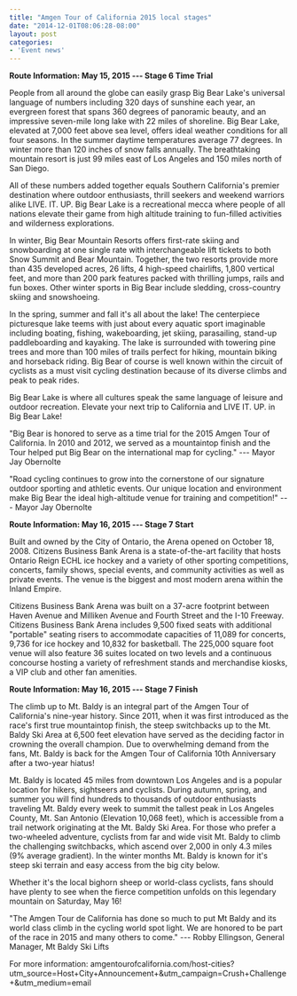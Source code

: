 ```yaml
---
title: "Amgen Tour of California 2015 local stages"
date: "2014-12-01T08:06:28-08:00"
layout: post
categories:
- 'Event news'
---
```


**Route Information: May 15, 2015 --- Stage 6 Time Trial**

People from all around the globe can easily grasp Big Bear Lake's universal language of numbers including 320 days of sunshine each year, an evergreen forest that spans 360 degrees of panoramic beauty, and an impressive seven-mile long lake with 22 miles of shoreline. Big Bear Lake, elevated at 7,000 feet above sea level, offers ideal weather conditions for all four seasons. In the summer daytime temperatures average 77 degrees. In winter more than 120 inches of snow falls annually. The breathtaking mountain resort is just 99 miles east of Los Angeles and 150 miles north of San Diego.

All of these numbers added together equals Southern California's premier destination where outdoor enthusiasts, thrill seekers and weekend warriors alike LIVE. IT. UP. Big Bear Lake is a recreational mecca where people of all nations elevate their game from high altitude training to fun-filled activities and wilderness explorations.

In winter, Big Bear Mountain Resorts offers first-rate skiing and snowboarding at one single rate with interchangeable lift tickets to both Snow Summit and Bear Mountain. Together, the two resorts provide more than 435 developed acres, 26 lifts, 4 high-speed chairlifts, 1,800 vertical feet, and more than 200 park features packed with thrilling jumps, rails and fun boxes. Other winter sports in Big Bear include sledding, cross-country skiing and snowshoeing.

In the spring, summer and fall it's all about the lake! The centerpiece picturesque lake teems with just about every aquatic sport imaginable including boating, fishing, wakeboarding, jet skiing, parasailing, stand-up paddleboarding and kayaking. The lake is surrounded with towering pine trees and more than 100 miles of trails perfect for hiking, mountain biking and horseback riding. Big Bear of course is well known within the circuit of cyclists as a must visit cycling destination because of its diverse climbs and peak to peak rides.

Big Bear Lake is where all cultures speak the same language of leisure and outdoor recreation. Elevate your next trip to California and LIVE IT. UP. in Big Bear Lake!

"Big Bear is honored to serve as a time trial for the 2015 Amgen Tour of California. In 2010 and 2012, we served as a mountaintop finish and the Tour helped put Big Bear on the international map for cycling." --- Mayor Jay Obernolte

"Road cycling continues to grow into the cornerstone of our signature outdoor sporting and athletic events. Our unique location and environment make Big Bear the ideal high-altitude venue for training and competition!" --- Mayor Jay Obernolte

**Route Information: May 16, 2015 --- Stage 7 Start**

Built and owned by the City of Ontario, the Arena opened on October 18, 2008. Citizens Business Bank Arena is a state-of-the-art facility that hosts Ontario Reign ECHL ice hockey and a variety of other sporting competitions, concerts, family shows, special events, and community activities as well as private events. The venue is the biggest and most modern arena within the Inland Empire.

Citizens Business Bank Arena was built on a 37-acre footprint between Haven Avenue and Milliken Avenue and Fourth Street and the I-10 Freeway. Citizens Business Bank Arena includes 9,500 fixed seats with additional "portable" seating risers to accommodate capacities of 11,089 for concerts, 9,736 for ice hockey and 10,832 for basketball. The 225,000 square foot venue will also feature 36 suites located on two levels and a continuous concourse hosting a variety of refreshment stands and merchandise kiosks, a VIP club and other fan amenities.

**Route Information: May 16, 2015 --- Stage 7 Finish**

The climb up to Mt. Baldy is an integral part of the Amgen Tour of California's nine-year history. Since 2011, when it was first introduced as the race's first true mountaintop finish, the steep switchbacks up to the Mt. Baldy Ski Area at 6,500 feet elevation have served as the deciding factor in crowning the overall champion. Due to overwhelming demand from the fans, Mt. Baldy is back for the Amgen Tour of California 10th Anniversary after a two-year hiatus!

Mt. Baldy is located 45 miles from downtown Los Angeles and is a popular location for hikers, sightseers and cyclists. During autumn, spring, and summer you will find hundreds to thousands of outdoor enthusiasts traveling Mt. Baldy every week to summit the tallest peak in Los Angeles County, Mt. San Antonio (Elevation 10,068 feet), which is accessible from a trail network originating at the Mt. Baldy Ski Area. For those who prefer a two-wheeled adventure, cyclists from far and wide visit Mt. Baldy to climb the challenging switchbacks, which ascend over 2,000 in only 4.3 miles (9% average gradient). In the winter months Mt. Baldy is known for it's steep ski terrain and easy access from the big city below.

Whether it's the local bighorn sheep or world-class cyclists, fans should have plenty to see when the fierce competition unfolds on this legendary mountain on Saturday, May 16!

"The Amgen Tour de California has done so much to put Mt Baldy and its world class climb in the cycling world spot light. We are honored to be part of the race in 2015 and many others to come." --- Robby Ellingson, General Manager, Mt Baldy Ski Lifts

For more information: amgentourofcalifornia.com/host-cities?utm\_source=Host+City+Announcement+&amp;utm\_campaign=Crush+Challenge+&amp;utm\_medium=email